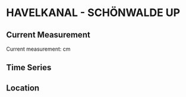 # HAVELKANAL - SCHÖNWALDE UP

## Current Measurement

Current measurement: <Value topic="rivers/pegel-online/HvK/SCHÖNWALDE_UP/measurementValue"/> cm

## Time Series

<TimeSeries topic="rivers/pegel-online/HvK/SCHÖNWALDE_UP/measurementValue" period="week" />

## Location

<WorldMap>
  <Marker lat="52.60772639983148" lon="13.084078146108569" labelTopic="rivers/pegel-online/HvK/SCHÖNWALDE_UP" />
</WorldMap>
